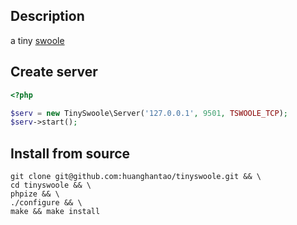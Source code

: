 ## Description

a tiny [swoole](https://github.com/swoole/swoole-src)

## Create server

```php
<?php

$serv = new TinySwoole\Server('127.0.0.1', 9501, TSWOOLE_TCP);
$serv->start();
```

## Install from source

```shell
git clone git@github.com:huanghantao/tinyswoole.git && \
cd tinyswoole && \
phpize && \
./configure && \
make && make install
```

